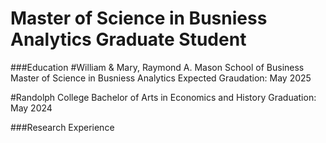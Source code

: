 # Master of Science in Busniess Analytics Graduate Student

###Education
#William & Mary, Raymond A. Mason School of Business
Master of Science in Busniess Analytics                Expected Graudation: May 2025

#Randolph College
Bachelor of Arts in Economics and History              Graduation: May 2024

###Research Experience
